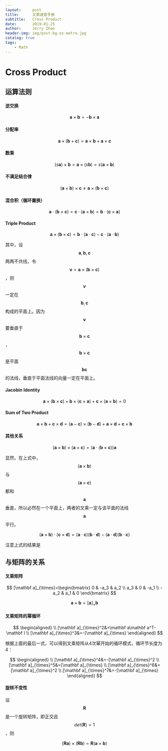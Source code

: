 ```yaml
---
layout:     post
title:      叉乘速查手册
subtitle:   Cross Product
date:       2019-01-25
author:     Jerry Zhao
header-img: img/post-bg-os-metro.jpg
catalog: true
tags:
    - Math
---
```



# Cross Product


## 运算法则
#### 逆交换

$$
\mathbf a \times \mathbf b = -\mathbf b \times \mathbf a
$$

#### 分配率

$$
\mathbf a\times(\mathbf b+\mathbf c)=\mathbf a\times \mathbf b + \mathbf a\times \mathbf c
$$

#### 数乘

$$
(s\mathbf a)\times \mathbf b=\mathbf a\times (s\mathbf b)=s(\mathbf a\times \mathbf b)
$$

#### 不满足结合律

$$
(\mathbf a\times \mathbf b)\times \mathbf c \neq \mathbf a \times(\mathbf b\times \mathbf c)
$$

#### 混合积（循环置换）

$$
\mathbf a\cdot(\mathbf b\times \mathbf c)=\mathbf c\cdot(\mathbf a\times \mathbf b)=\mathbf b\cdot(\mathbf c\times \mathbf a)
$$

#### Triple Product

$$
\mathbf a\times(\mathbf b\times \mathbf c)=\mathbf b\cdot(\mathbf a\cdot \mathbf c)-\mathbf c\cdot(\mathbf a\cdot \mathbf b)
$$

其中，设$$\mathbf a,\mathbf b,\mathbf c$$两两不共线，令$$\mathbf v=\mathbf a\times(\mathbf b\times \mathbf c)$$，则$$\mathbf v$$一定在$$\mathbf b,\mathbf c$$构成的平面上。因为$$\mathbf v$$要垂直于$$\mathbf b\times \mathbf c$$，$$\mathbf b\times \mathbf c$$是平面$$\mathbf b\mathbf c$$的法线，垂直于平面法线的向量一定在平面上。

#### Jacobin Identity

$$
\mathbf a\times(\mathbf b\times \mathbf c)+\mathbf b\times(\mathbf c\times \mathbf a)+\mathbf c\times(\mathbf a\times \mathbf b)=0
$$

#### Sum of Two Product

$$
\mathbf a\times \mathbf b+\mathbf c\times \mathbf d=(\mathbf a-\mathbf c)\times(\mathbf b-\mathbf d)+\mathbf a\times \mathbf d+\mathbf c\times \mathbf b
$$


#### 其他关系

$$
(\mathbf a\times \mathbf b)\times(\mathbf a\times \mathbf c)=(\mathbf a\cdot(\mathbf b\times \mathbf c))\mathbf a
$$

显然，在上式中，$$(\mathbf a\times \mathbf b)$$与$$(\mathbf a\times \mathbf c)$$都和$$\mathbf a$$垂直，所以必然在一个平面上，两者的叉乘一定与该平面的法线$$\mathbf a$$平行。



$$
(\mathbf a\times\mathbf b)\cdot(\mathbf c\times\mathbf d)=(\mathbf a\cdot\mathbf c)(\mathbf b\cdot\mathbf d)-(\mathbf a\cdot\mathbf d)(\mathbf b\cdot\mathbf c)
$$

注意上式的结果是

## 与矩阵的关系

#### 叉乘矩阵

$$
[\mathbf a]_{\times}=\begin{bmatrix}
0 & -a_3 & a_2 \\
a_3 & 0 & -a_1 \\
-a_2 & a_1 & 0
\end{bmatrix}
$$


$$
\mathbf a\times \mathbf b=[\mathbf a]_{\times}\mathbf b
$$


#### 叉乘矩阵的幂循环

$$
\begin{aligned}
\\
[\mathbf a]_{\times}^2&=\mathbf a\mathbf a^T-\mathbf I \\
[\mathbf a]_{\times}^3&=-[\mathbf a]_{\times}
\end{aligned}
$$

根据上面的最后一式，可以得到叉乘矩阵从4次幂开始的循环模式，循环节长度为4：

$$
\begin{aligned}
\\
[\mathbf a]_{\times}^4&=-[\mathbf a]_{\times}^2 \\
[\mathbf a]_{\times}^5&=[\mathbf a]_{\times} \\
[\mathbf a]_{\times}^6&=[\mathbf a]_{\times}^2 \\
[\mathbf a]_{\times}^7&=-[\mathbf a]_{\times}
\end{aligned}
$$


#### 旋转不变性
设$$\mathbf R$$是一个旋转矩阵，即正交且$$det(\mathbf R)=1$$，则

$$
(\mathbf R \mathbf a)\times(\mathbf R \mathbf b)=\mathbf R(\mathbf a\times \mathbf b)
$$
